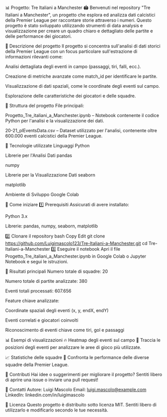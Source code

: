 📊 Progetto: Tre Italiani a Manchester 🏟️
Benvenuti nel repository "Tre Italiani a Manchester", un progetto che esplora ed analizza dati calcistici della Premier League per raccontare storie attraverso i numeri.
Questo progetto è stato sviluppato utilizzando strumenti di data analysis e visualizzazione per creare un quadro chiaro e dettagliato delle partite e delle performance dei giocatori.

📝 Descrizione del progetto
Il progetto si concentra sull'analisi di dati storici della Premier League con un focus particolare sull'estrazione di informazioni rilevanti come:

Analisi dettagliata degli eventi in campo (passaggi, tiri, falli, ecc.).

Creazione di metriche avanzate come match_id per identificare le partite.

Visualizzazione di dati spaziali, come le coordinate degli eventi sul campo.

Esplorazione delle caratteristiche dei giocatori e delle squadre.

📂 Struttura del progetto
File principali:

Progetto_Tre_italiani_a_Manchester.ipynb – Notebook contenente il codice Python per l'analisi e la visualizzazione dei dati.

20-21_plEventsData.csv – Dataset utilizzato per l'analisi, contenente oltre 600.000 eventi calcistici della Premier League.

🔧 Tecnologie utilizzate
Linguaggi
Python

Librerie per l'Analisi Dati
pandas

numpy

Librerie per la Visualizzazione Dati
seaborn

matplotlib

Ambiente di Sviluppo
Google Colab

🚀 Come iniziare
1️⃣ Prerequisiti
Assicurati di avere installato:

Python 3.x

Librerie: pandas, numpy, seaborn, matplotlib

2️⃣ Clonare il repository
bash
Copy
Edit
git clone https://github.com/Luigimascolo123/Tre-Italiani-a-Manchester.git
cd Tre-Italiani-a-Manchester
3️⃣ Eseguire il notebook
Apri il file Progetto_Tre_italiani_a_Manchester.ipynb in Google Colab o Jupyter Notebook e segui le istruzioni.

🌟 Risultati principali
Numero totale di squadre: 20

Numero totale di partite analizzate: 380

Eventi totali processati: 607.656

Feature chiave analizzate:

Coordinate spaziali degli eventi (x, y, endX, endY)

Eventi correlati e giocatori coinvolti

Riconoscimento di eventi chiave come tiri, gol e passaggi

📊 Esempi di visualizzazioni
🔥 Heatmap degli eventi sul campo
📌 Traccia le posizioni degli eventi per analizzare le aree di gioco più utilizzate.

📈 Statistiche delle squadre
📌 Confronta le performance delle diverse squadre della Premier League.

🤝 Contributi
Hai idee o suggerimenti per migliorare il progetto?
Sentiti libero di aprire una issue o inviare una pull request!

📧 Contatti
Autore: Luigi Mascolo
Email: luigi.mascolo@example.com
LinkedIn: linkedin.com/in/luigimascolo

📜 Licenza
Questo progetto è distribuito sotto licenza MIT.
Sentiti libero di utilizzarlo e modificarlo secondo le tue necessità.
